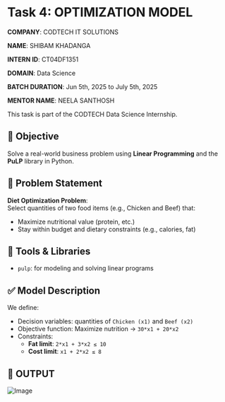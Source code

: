 # Task 4: OPTIMIZATION MODEL
**COMPANY**: CODTECH IT SOLUTIONS

**NAME**: SHIBAM KHADANGA

**INTERN ID**: CT04DF1351

**DOMAIN**: Data Science

**BATCH DURATION**: Jun 5th, 2025 to July 5th, 2025

**MENTOR NAME**: NEELA SANTHOSH

This task is part of the CODTECH Data Science Internship.

## 📌 Objective

Solve a real-world business problem using **Linear Programming** and the **PuLP** library in Python.

## 🧠 Problem Statement

**Diet Optimization Problem**:  
Select quantities of two food items (e.g., Chicken and Beef) that:

- Maximize nutritional value (protein, etc.)
- Stay within budget and dietary constraints (e.g., calories, fat)

## 🔧 Tools & Libraries

- `pulp`: for modeling and solving linear programs

## ✅ Model Description

We define:

- Decision variables: quantities of `Chicken (x1)` and `Beef (x2)`
- Objective function: Maximize nutrition → `30*x1 + 20*x2`
- Constraints:
  - **Fat limit**: `2*x1 + 3*x2 ≤ 10`
  - **Cost limit**: `x1 + 2*x2 ≤ 8`

## 📄 OUTPUT
![Image](https://github.com/user-attachments/assets/cc7c1aee-046d-4362-a87f-bb68332cf5e3)
